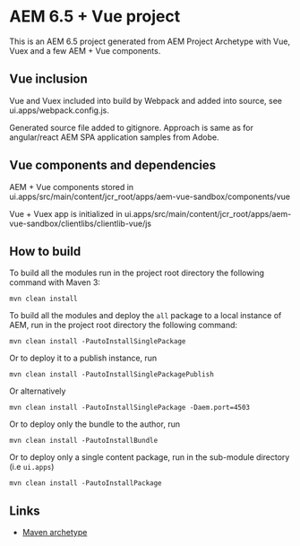 # AEM 6.5 + Vue project

This is an AEM 6.5 project generated from AEM Project Archetype with Vue, Vuex and a few AEM + Vue components.

## Vue inclusion

Vue and Vuex included into build by Webpack and added into source, see ui.apps/webpack.config.js.

Generated source file added to gitignore. Approach is same as for angular/react AEM SPA application samples from Adobe.

## Vue components and dependencies

AEM + Vue components stored in ui.apps/src/main/content/jcr_root/apps/aem-vue-sandbox/components/vue

Vue + Vuex app is initialized in ui.apps/src/main/content/jcr_root/apps/aem-vue-sandbox/clientlibs/clientlib-vue/js

## How to build

To build all the modules run in the project root directory the following command with Maven 3:

    mvn clean install

To build all the modules and deploy the `all` package to a local instance of AEM, run in the project root directory the following command:

    mvn clean install -PautoInstallSinglePackage

Or to deploy it to a publish instance, run

    mvn clean install -PautoInstallSinglePackagePublish

Or alternatively

    mvn clean install -PautoInstallSinglePackage -Daem.port=4503

Or to deploy only the bundle to the author, run

    mvn clean install -PautoInstallBundle

Or to deploy only a single content package, run in the sub-module directory (i.e `ui.apps`)

    mvn clean install -PautoInstallPackage

## Links

* [Maven archetype](https://github.com/adobe/aem-project-archetype)
